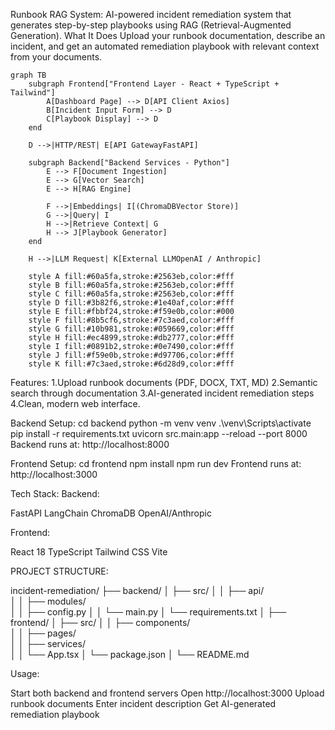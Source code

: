 Runbook RAG System:
AI-powered incident remediation system that generates step-by-step playbooks using RAG (Retrieval-Augmented Generation).
What It Does
Upload your runbook documentation, describe an incident, and get an automated remediation playbook with relevant context from your documents.


```mermaid
graph TB
    subgraph Frontend["Frontend Layer - React + TypeScript + Tailwind"]
        A[Dashboard Page] --> D[API Client Axios]
        B[Incident Input Form] --> D
        C[Playbook Display] --> D
    end
    
    D -->|HTTP/REST| E[API GatewayFastAPI]
    
    subgraph Backend["Backend Services - Python"]
        E --> F[Document Ingestion]
        E --> G[Vector Search]
        E --> H[RAG Engine]
        
        F -->|Embeddings| I[(ChromaDBVector Store)]
        G -->|Query| I
        H -->|Retrieve Context| G
        H --> J[Playbook Generator]
    end
    
    H -->|LLM Request| K[External LLMOpenAI / Anthropic]
    
    style A fill:#60a5fa,stroke:#2563eb,color:#fff
    style B fill:#60a5fa,stroke:#2563eb,color:#fff
    style C fill:#60a5fa,stroke:#2563eb,color:#fff
    style D fill:#3b82f6,stroke:#1e40af,color:#fff
    style E fill:#fbbf24,stroke:#f59e0b,color:#000
    style F fill:#8b5cf6,stroke:#7c3aed,color:#fff
    style G fill:#10b981,stroke:#059669,color:#fff
    style H fill:#ec4899,stroke:#db2777,color:#fff
    style I fill:#0891b2,stroke:#0e7490,color:#fff
    style J fill:#f59e0b,stroke:#d97706,color:#fff
    style K fill:#7c3aed,stroke:#6d28d9,color:#fff
```
Features:
 1.Upload runbook documents (PDF, DOCX, TXT, MD)
 2.Semantic search through documentation
 3.AI-generated incident remediation steps
 4.Clean, modern web interface.


 Backend Setup:
 cd backend
 python -m venv venv
 .\venv\Scripts\activate 
 pip install -r requirements.txt
 uvicorn src.main:app --reload --port 8000
 Backend runs at: http://localhost:8000

 Frontend Setup:
 cd frontend
 npm install
 npm run dev
 Frontend runs at: http://localhost:3000

 Tech Stack:
Backend:

FastAPI
LangChain
ChromaDB
OpenAI/Anthropic

Frontend:

React 18
TypeScript
Tailwind CSS
Vite

PROJECT STRUCTURE:

incident-remediation/
├── backend/
│   ├── src/
│   │   ├── api/             
│   │   ├── modules/          
│   │   ├── config.py
│   │   └── main.py
│   └── requirements.txt
│
├── frontend/
│   ├── src/
│   │   ├── components/       
│   │   ├── pages/            
│   │   ├── services/         
│   │   └── App.tsx
│   └── package.json
│
└── README.md

Usage:

Start both backend and frontend servers
Open http://localhost:3000
Upload runbook documents
Enter incident description
Get AI-generated remediation playbook



